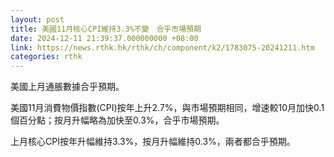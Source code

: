 ```yaml
---
layout: post
title: 美國11月核心CPI維持3.3%不變　合乎市場預期
date: 2024-12-11 21:39:37.000000000 +08:00
link: https://news.rthk.hk/rthk/ch/component/k2/1783075-20241211.htm
categories: rthk
---
```


美國上月通脹數據合乎預期。

美國11月消費物價指數(CPI)按年上升2.7%，與市場預期相同，增速較10月加快0.1個百分點；按月升幅略為加快至0.3%，合乎市場預期。

上月核心CPI按年升幅維持3.3%，按月升幅維持0.3%，兩者都合乎預期。
